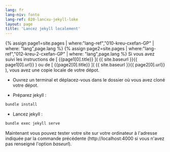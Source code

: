 ```yaml
---
lang: fr
lang-niv: fonto
lang-ref: 020-lancxu-jekyll-loke
layout: page
title: 'Lancez jekyll localement'
---
```


{% assign page1=site.pages | where:"lang-ref","010-kreu-cxefan-GP" | where: "lang",page.lang  %}
{% assign page2=site.pages | where:"lang-ref","012-kreu-2-cxefan-GP" | where: "lang",page.lang  %}
Si vous avez suivi les instructions de [ {{page1[0].title}} ]( {{ site.baseurl }}{{ page1[0].url}} )
ou de [ {{page2[0].title}} ]( {{ site.baseurl }}{{ page2[0].url}} ), vous avez une copie locale de votre dépot.

* Ouvrez un terminal et déplacez-vous dans le dossier où vous avez cloné votre dépot.

* Préparez jekyll :

```bash
bundle install
```

* Lancez jekyll :

```bash
bundle exec jekyll serve
```

Maintenant vous pouvez tester votre site sur votre ordinateur à l'adresse indiquée par la commande précédente (http://localhost:4000 si vous n'avez pas renseigné l'option _baseurl_).

